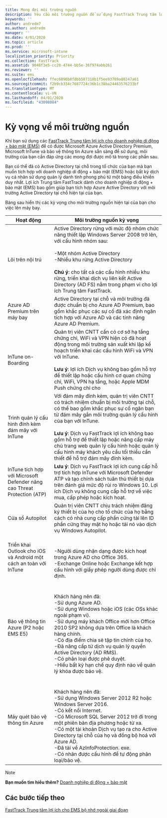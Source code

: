 ```yaml
---
title: Mong đợi môi trường nguồn
description: Yêu cầu môi trường nguồn để sử dụng FastTrack Trung tâm lợi ích cho EMS
keywords: ''
author: andredm7
ms.author: andredm
manager: ''
ms.date: 4/01/2020
ms.topic: article
ms.prod: ''
ms.service: microsoft-intune
localization_priority: Priority
ms.collection: FastTrack
ms.assetid: 9048f3e5-cc28-4744-bb5e-36f974abb261
ms.reviewer: ''
ms.suite: ems
ms.openlocfilehash: ffec6096b8f8bb587318b1f5ee93789a80247a61
ms.sourcegitcommit: f2b9cb334c7687724c36b1c38ba24463576233bf
ms.translationtype: MT
ms.contentlocale: vi-VN
ms.lasthandoff: 04/01/2020
ms.locfileid: "43098084"
---
```

# <a name="source-environment-expectations"></a>Kỳ vọng về môi trường nguồn

Khi bạn sử dụng các [FastTrack Trung tâm lợi ích cho doanh nghiệp di động + bảo mật (EMS)](EMS-fasttrack-benefit-for-EMS.md) để có được Microsoft Azure Active Directory Premium, Microsoft InTune và bảo vệ thông tin Azure sẵn sàng để sử dụng, môi trường của bạn cần đáp ứng các mong đợi được mô tả trong các phần sau.

Bạn có thể đã có Active Directory tại chỗ trong tổ chức của bạn mà bạn muốn tích hợp với doanh nghiệp di động + bảo mật (EMS) hoặc bất kỳ dịch vụ cá nhân sử dụng quản lý danh tính phong phú từ một bảng điều khiển duy nhất. Lợi ích Trung tâm FastTrack dành cho doanh nghiệp di động + bảo mật (EMS) bao gồm giúp bạn tích hợp Azure Active Directory với môi trường Active Directory tại chỗ hiện tại của bạn.

Bảng sau hiển thị các kỳ vọng cho môi trường nguồn hiện tại của bạn cho việc lên máy bay.

|Hoạt động|Môi trường nguồn kỳ vọng|
|------------|----------------------------------|
|Lõi trên nội trú|Active Directory rừng với mức độ nhóm chức năng thiết lập Windows Server 2008 trở lên, với cấu hình nhóm sau:<br /><br />-Một nhóm Active Directory<br />-Nhiều khu rừng Active Directory </br></br>**Chú ý**: cho tất cả các cấu hình nhiều khu rừng, triển khai dịch vụ liên kết Active Directory (AD FS) nằm trong phạm vi cho lợi ích Trung tâm FastTrack.|
|Azure AD Premium trên máy bay|Active Directory tại chỗ và môi trường đã được chuẩn bị cho Azure AD Premium, bao gồm khắc phục các sự cố đã xác định ngăn tích hợp với Azure AD và các tính năng Azure AD Premium.|
|InTune on-Boarding| Quản trị viên CNTT cần có cơ sở hạ tầng chứng chỉ, WiFi và VPN hiện có đã hoạt động trong môi trường sản xuất khi lập kế hoạch triển khai các cấu hình WiFi và VPN với InTune.<br /><br /> **Lưu ý**: lợi ích Dịch vụ không bao gồm hỗ trợ để thiết lập hoặc cấu hình cơ quan chứng chỉ, WiFi, VPN hạ tầng, hoặc Apple MDM Push chứng chỉ cho  |
|Trình quản lý cấu hình đính kèm đám mây với InTune|Với đám mây đính kèm, quản trị viên CNTT có trách nhiệm chuẩn bị môi trường tại chỗ, có thể bao gồm khắc phục sự cố ngăn bạn từ đám mây gắn môi trường quản lý cấu hình của bạn với InTune.<br /><br />**Lưu ý**: Dịch vụ FastTrack lợi ích không bao gồm hỗ trợ để thiết lập hoặc nâng cấp máy chủ trang web quản lý cấu hình hoặc quản lý cấu hình máy khách yêu cầu tối thiểu cần thiết để hỗ trợ đám mây đính kèm. |
|InTune tích hợp với Microsoft Defender nâng cao Threat Protection (ATP)|**Lưu ý**: Dịch vụ FastTrack lợi ích cung cấp hỗ trợ tích hợp InTune với Microsoft Defender ATP và tạo chính sách tuân thủ thiết bị dựa trên đánh giá mức độ rủi ro Windows 10. Lợi ích Dịch vụ không cung cấp hỗ trợ về việc mua, cấp phép hoặc kích hoạt. |
|Cửa sổ Autopilot|Quản trị viên CNTT chịu trách nhiệm đăng ký thiết bị của họ cho tổ chức của họ bằng cách có nhà cung cấp phần cứng tải lên ID phần cứng thay mặt họ hoặc tải nó vào dịch vụ Windows Autopilot. |
|Triển khai Outlook cho iOS và Android một cách an toàn với InTune|<br /><br />-Người dùng nhận dạng được kích hoạt trong Azure AD cho Office 365.<br />-Exchange Online hoặc Exchange kết hợp cấu hình với giấy phép người dùng được chỉ định.<br />|
|Bảo vệ thông tin Azure (P2 hoặc EMS E5)|<br /><br />Khách hàng nên đã: <br /> -Sử dụng Azure AD.<br />-Sử dụng Windows hoặc iOS (các OSs khác ngoài phạm vi).<br /> -Sử dụng máy khách Office mới hơn Office 2010 SP2 không dựa trên Office là khách hàng chính. <br /> -Có địa điểm chia sẻ tập tin chính của họ.  <br /> -Đã nâng cấp từ dịch vụ quản lý quyền Active Directory (AD RMS). <br /> -Có phân loại được phê duyệt. <br /> -Hiểu bất kỳ hạn chế quy định nào về quản lý khóa được bảo vệ. <br />|
|Máy quét bảo vệ thông tin Azure|<br /><br /> Khách hàng nên đã: <br /> -Sử dụng Windows Server 2012 R2 hoặc Windows Server 2016.<br /> -Có kết nối Internet. <br /> -Có Microsoft SQL Server 2012 trở đi trong một phiên bản địa phương hoặc từ xa.  <br /> -Có một tài khoản Dịch vụ tạo ra cho Active Directory tại chỗ của họ và đồng bộ hoá với Azure AD.  <br /> -Đã tải về AzInfoProtection. exe. <br /> -Có nhãn được cấu hình để tự động phân loại/bảo vệ.<br />|

> [!NOTE]
> **Bạn muốn tìm hiểu thêm?** 
>  [Doanh nghiệp di động + bảo mật](https://www.microsoft.com/cloud-platform/enterprise-mobility)

## <a name="next-steps"></a>Các bước tiếp theo

[FastTrack Trung tâm lợi ích cho EMS bộ nhớ ngoài giai đoạn](EMS-onboarding-phases.md)

